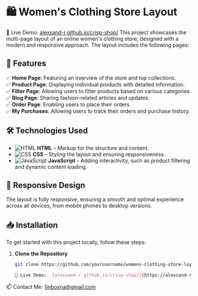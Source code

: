 # 🛍️ Women's Clothing Store Layout

🔗 Live Demo:  [alexsand-r.github.io/crisp-shop/](https://alexsand-r.github.io/crisp-shop/)
This project showcases the multi-page layout of an online women's clothing store, designed with a modern and responsive approach. The layout includes the following pages:

## 📌 Features

✅ **Home Page**: Featuring an overview of the store and top collections.  
✅ **Product Page**: Displaying individual products with detailed information.  
✅ **Filter Page**: Allowing users to filter products based on various categories.  
✅ **Blog Page**: Sharing fashion-related articles and updates.  
✅ **Order Page**: Enabling users to place their orders.  
✅ **My Purchases**: Allowing users to track their orders and purchase history.  

## 🛠️ Technologies Used

- ![HTML](https://img.shields.io/badge/HTML-232F3E?style=for-the-badge&logo=html5&logoColor=E34F26) **HTML** – Markup for the structure and content.  
- ![CSS](https://img.shields.io/badge/CSS-232F3E?style=for-the-badge&logo=css3&logoColor=1572B6) **CSS** – Styling the layout and ensuring responsiveness.  
- ![JavaScript](https://img.shields.io/badge/JavaScript-232F3E?style=for-the-badge&logo=javascript&logoColor=F7DF1E) **JavaScript** – Adding interactivity, such as product filtering and dynamic content loading.  

## 🚀 **Responsive Design**

The layout is fully responsive, ensuring a smooth and optimal experience across all devices, from mobile phones to desktop versions.

## 📥 **Installation**

To get started with this project locally, follow these steps:  

1. **Clone the Repository**  

   ```bash
   git clone https://github.com/yourusername/womens-clothing-store-layout.git

   🔗 Live Demo:  [alexsand-r.github.io/crisp-shop/](https://alexsand-r.github.io/crisp-shop/)
📫 Contact Me:
1inboxna@gmail.com

